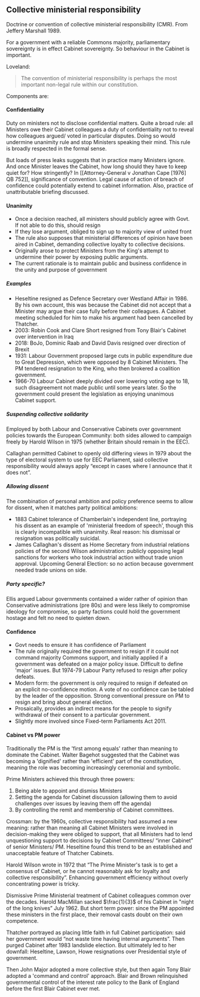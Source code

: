 ## Collective ministerial responsibility

Doctrine or convention of collective ministerial responsibility (CMR). From Jeffery Marshall 1989. 

For a government with a reliable Commons majority, parliamentary sovereignty is in effect Cabinet sovereignty. So behaviour in the Cabinet is important.

Loveland: 
>The convention of ministerial responsibility is perhaps the most important non-legal rule within our constitution. 

Components are:

#### Confidentiality

Duty on ministers not to disclose confidential matters. Quite a broad rule: all Ministers owe their Cabinet colleagues a duty of confidentiality not to reveal how colleagues argued/ voted in particular disputes. Doing so would undermine unanimity rule and stop Ministers speaking their mind. This rule is broadly respected in the formal sense. 

But loads of press leaks suggests that in practice many Ministers ignore. And once Minister leaves the Cabinet, how long should they have to keep quiet for? How stringently? In [[Attorney-General v Jonathan Cape [1976] QB 752]], significance of convention. Legal cause of action of breach of confidence could potentially extend to cabinet information. Also, practice of unattributable briefing discussed. 

#### Unanimity
- Once a decision reached, all ministers should publicly agree with Govt. If not able to do this, should resign
- If they lose argument, obliged to sign up to majority view of united front
- The rule also supposes that ministerial differences of opinion have been aired in Cabinet, demanding collective loyalty to collective decisions. 
- Originally arose to protect Ministers from the King's attempt to undermine their power by exposing public arguments.
- The current rationale is to maintain public and business confidence in the unity and purpose of government

##### Examples
- Heseltine resigned as Defence Secretary over Westland Affair in 1986. By his own account, this was because the Cabinet did not accept that a Minister may argue their case fully before their colleagues. A Cabinet meeting scheduled for him to make his argument had been cancelled by Thatcher. 
- 2003: Robin Cook and Clare Short resigned from Tony Blair's Cabinet over intervention in Iraq
- 2018: BoJo, Dominic Raab and David Davis resigned over direction of Brexit
- 1931: Labour Government proposed large cuts in public expenditure due to Great Depression, which were opposed by 8 Cabinet Ministers. The PM tendered resignation to the King, who then brokered a coalition government. 
- 1966-70 Labour Cabinet deeply divided over lowering voting age to 18, such disagreement not made public until some years later. So the government could present the legislation as enjoying unanimous Cabinet support. 

##### Suspending collective solidarity
Employed by both Labour and Conservative Cabinets over government policies towards the European Community: both sides allowed to campaign freely by Harold Wilson in 1975 (whether Britain should remain in the EEC). 

Callaghan permitted Cabinet to openly old differing views in 1979 about the type of electoral system to use for EEC Parliament, said collective responsibility would always apply “except in cases where I announce that it does not”. 

##### Allowing dissent

The combination of personal ambition and policy preference seems to allow for dissent, when it matches party political ambitions:
- 1883 Cabinet tolerance of Chamberlain's independent line, portraying his dissent as an example of 'ministerial freedom of speech', though this is clearly incompatible with unanimity. Real reason: his dismissal or resignation was politically suicidal.
- James Callaghan's dissent as Home Secretary from industrial relations policies of the second Wilson administration: publicly opposing legal sanctions for workers who took industrial action without trade union approval. Upcoming General Election: so no action because government needed trade unions on side. 

##### Party specific?

Ellis argued Labour governments contained a wider rather of opinion than Conservative administrations (pre 80s) and were less likely to compromise ideology for compromise, so party factions could hold the government hostage and felt no need to quieten down. 

#### Confidence
- Govt needs to ensure it has confidence of Parliament
- The rule originally required the government to resign if it could not command majority Commons support, and initially applied if a government was defeated on a major policy issue. Difficult to define 'major' issues. But 1974-79 Labour Party refused to resign after policy defeats. 
- Modern form: the government is only required to resign if defeated on an explicit no-confidence motion. A vote of no confidence can be tabled by the leader of the opposition. Strong conventional pressure on PM to resign and bring about general election. 
- Prosaically, provides an indirect means for the people to signify withdrawal of their consent to a particular government. 
- Slightly more involved since Fixed-term Parliaments Act 2011. 


#### Cabinet vs PM power

Traditionally the PM is the 'first among equals' rather than meaning to dominate the Cabinet. Walter Bagehot suggested that the Cabinet was becoming a 'dignified' rather than 'efficient' part of the constitution, meaning the role was becoming increasingly ceremonial and symbolic. 

Prime Ministers achieved this through three powers:
1. Being able to appoint and dismiss Ministers
2. Setting the agenda for Cabinet discussion (allowing them to avoid challenges over issues by leaving them off the agenda)
3. By controlling the remit and membership of Cabinet committees. 

Crossman: by the 1960s, collective responsibility had assumed a new meaning: rather than meaning all Cabinet Ministers were involved in decision-making they were obliged to support, that all Ministers had to lend unquestioning support to decisions by Cabinet Committees/ “inner Cabinet” of senior Ministers/ PM. Heseltine found this trend to be an established and unacceptable feature of Thatcher Cabinets. 

Harold Wilson wrote in 1972 that “The Prime Minister's task is to get a consensus of Cabinet, or he cannot reasonably ask for loyalty and collective responsibility”. Enhancing government efficiency without overly concentrating power is tricky. 

Dismissive Prime Ministerial treatment of Cabinet colleagues common over the decades. Harold MacMillan sacked $\frac{1}{3}$ of his Cabinet in "night of the long knives” July 1962. But short term power: since the PM appointed these ministers in the first place, their removal casts doubt on their own competence. 

Thatcher portrayed as placing little faith in full Cabinet participation: said her government would “not waste time having internal arguments”. Then purged Cabinet after 1983 landslide election. But ultimately led to her downfall: Heseltine, Lawson, Howe resignations over Presidential style of government. 

Then John Major adopted a more collective style, but then again Tony Blair adopted a 'command and control' approach. Blair and Brown relinquished governmental control of the interest rate policy to the Bank of England before the first Blair Cabinet ever met. 